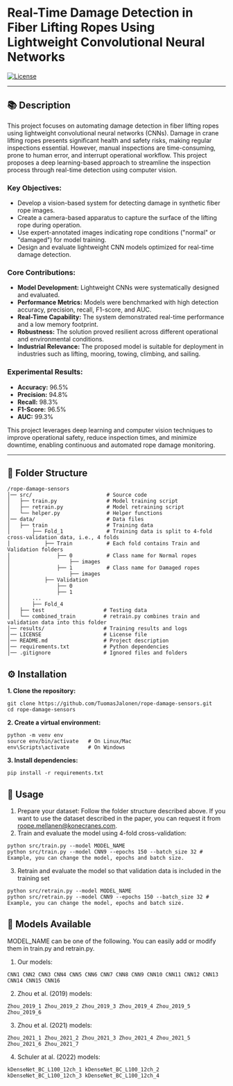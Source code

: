 # **Real-Time Damage Detection in Fiber Lifting Ropes Using Lightweight Convolutional Neural Networks**

[![License](https://img.shields.io/badge/license-MIT-blue.svg)](LICENSE)

---

## **📚 Description**
This project focuses on automating damage detection in fiber lifting ropes using lightweight convolutional neural networks (CNNs). Damage in crane lifting ropes presents significant health and safety risks, making regular inspections essential. However, manual inspections are time-consuming, prone to human error, and interrupt operational workflow. This project proposes a deep learning-based approach to streamline the inspection process through real-time detection using computer vision.

### **Key Objectives:**
- Develop a vision-based system for detecting damage in synthetic fiber rope images.
- Create a camera-based apparatus to capture the surface of the lifting rope during operation.
- Use expert-annotated images indicating rope conditions ("normal" or "damaged") for model training.
- Design and evaluate lightweight CNN models optimized for real-time damage detection.

### **Core Contributions:**
- **Model Development:** Lightweight CNNs were systematically designed and evaluated.
- **Performance Metrics:** Models were benchmarked with high detection accuracy, precision, recall, F1-score, and AUC.
- **Real-Time Capability:** The system demonstrated real-time performance and a low memory footprint.
- **Robustness:** The solution proved resilient across different operational and environmental conditions.
- **Industrial Relevance:** The proposed model is suitable for deployment in industries such as lifting, mooring, towing, climbing, and sailing.

### **Experimental Results:**
- **Accuracy:** 96.5%
- **Precision:** 94.8%
- **Recall:** 98.3%
- **F1-Score:** 96.5%
- **AUC:** 99.3%

This project leverages deep learning and computer vision techniques to improve operational safety, reduce inspection times, and minimize downtime, enabling continuous and automated rope damage monitoring.

---

## **📂 Folder Structure**
```
/rope-damage-sensors
│── src/                        # Source code
│   ├── train.py                # Model training script
│   ├── retrain.py              # Model retraining script
│   └── helper.py               # Helper functions
│── data/                       # Data files
│   ├── train                   # Training data
│       ├── Fold_1              # Training data is split to 4-fold cross-validation data, i.e., 4 folds
│           ├── Train           # Each fold contains Train and Validation folders
│               ├── 0           # Class name for Normal ropes
│                   ├── images
│               ├── 1           # Class name for Damaged ropes
│                   ├── images
│           ├── Validation
│               ├── 0
│               ├── 1
│       ...
│       ├── Fold_4
│   ├── test                   # Testing data
│   └── combined_train         # retrain.py combines train and validation data into this folder
│── results/                   # Training results and logs
│── LICENSE                    # License file
│── README.md                  # Project description
│── requirements.txt           # Python dependencies
│── .gitignore                 # Ignored files and folders
```

## **⚙️ Installation**
**1.	Clone the repository:**
```
git clone https://github.com/TuomasJalonen/rope-damage-sensors.git
cd rope-damage-sensors
```
**2.	Create a virtual environment:**
```
python -m venv env
source env/bin/activate   # On Linux/Mac
env\Scripts\activate      # On Windows
```
**3.	Install dependencies:**
```
pip install -r requirements.txt
```
## **🧠 Usage**
1.	Prepare your dataset: Follow the folder structure described above. If you want to use the dataset described in the paper, you can request it from roope.mellanen@konecranes.com.
2.	Train and evaluate the model using 4-fold cross-validation:
```
python src/train.py --model MODEL_NAME
python src/train.py --model CNN9 --epochs 150 --batch_size 32 # Example, you can change the model, epochs and batch size.
```
3. Retrain and evaluate the model so that validation data is included in the training set
```
python src/retrain.py --model MODEL_NAME
python src/retrain.py --model CNN9 --epochs 150 --batch_size 32 # Example, you can change the model, epochs and batch size.
```
## **🔬 Models Available**
MODEL_NAME can be one of the following. You can easily add or modify them in train.py and retrain.py.
1. Our models:
```
CNN1 CNN2 CNN3 CNN4 CNN5 CNN6 CNN7 CNN8 CNN9 CNN10 CNN11 CNN12 CNN13 CNN14 CNN15 CNN16
```
2. Zhou et al. (2019) models:
```
Zhou_2019_1 Zhou_2019_2 Zhou_2019_3 Zhou_2019_4 Zhou_2019_5 Zhou_2019_6
```
3. Zhou et al. (2021) models:
```
Zhou_2021_1 Zhou_2021_2 Zhou_2021_3 Zhou_2021_4 Zhou_2021_5 Zhou_2021_6 Zhou_2021_7
```
4. Schuler at al. (2022) models:
```
kDenseNet_BC_L100_12ch_1 kDenseNet_BC_L100_12ch_2 kDenseNet_BC_L100_12ch_3 kDenseNet_BC_L100_12ch_4
```
